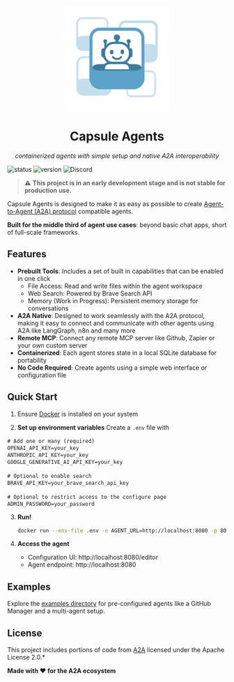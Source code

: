 <div align="center">
  <img src="capsule_agents_alpha.png" alt="Capsule Agents Logo" width="240" height="240">
  <h1>Capsule Agents</h1>
  <p><em>containerized agents with simple setup and native A2A interoperability</em></p>
</div>

![status](https://img.shields.io/badge/status-under_development-yellow)
![version](https://img.shields.io/docker/v/brycewcole/capsule-agents)
![Discord](https://img.shields.io/discord/1429513340975190320?style=plastic&logo=discord&logoColor=blueviolet&label=Join%20Us!&labelColor=lightgrey)

> ⚠️ **This project is in an early development stage and is not stable for production use.**

Capsule Agents is designed to make it as easy as possible to create [Agent-to-Agent (A2A) protocol](https://github.com/google/A2A) compatible agents.

**Built for the middle third of agent use cases**: beyond basic chat apps, short of full-scale frameworks.

## Features

- **Prebuilt Tools**: Includes a set of built in capabilities that can be enabled in one click
  - File Access: Read and write files within the agent workspace
  - Web Search: Powered by Brave Search API
  - Memory (Work in Progress): Persistent memory storage for conversations
- **A2A Native**: Designed to work seamlessly with the A2A protocol, making it easy to connect and communicate with other agents using A2A like LangGraph, n8n and many more
- **Remote MCP**: Connect any remote MCP server like Github, Zapier or your own custom server
- **Containerized**: Each agent stores state in a local SQLite database for portability
- **No Code Required**: Create agents using a simple web interface or configuration file

## Quick Start

1. Ensure [Docker](https://docs.docker.com/get-started/get-docker/) is installed on your system

2. **Set up environment variables**
   Create a `.env` file with

```env
# Add one or many (required)
OPENAI_API_KEY=your_key
ANTHROPIC_API_KEY=your_key
GOOGLE_GENERATIVE_AI_API_KEY=your_key

# Optional to enable search
BRAVE_API_KEY=your_brave_search_api_key

# Optional to restrict access to the configure page
ADMIN_PASSWORD=your_password
```

3. **Run!**
   ```bash
   docker run --env-file .env -e AGENT_URL=http://localhost:8080 -p 8080:80 -it brycewcole/capsule-agents:latest
   ```

4. **Access the agent**
   - Configuration UI: http://localhost:8080/editor
   - Agent endpoint: http://localhost:8080

## Examples

Explore the [examples directory](./examples) for pre-configured agents like a GitHub Manager and a multi-agent setup.

## License

This project includes portions of code from [A2A](https://github.com/google/A2A) licensed under the Apache License 2.0.*

**Made with ❤️ for the A2A ecosystem**
